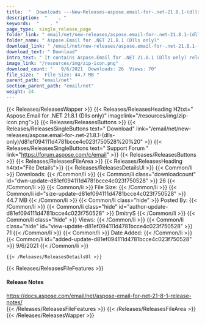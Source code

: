 ```yaml
---
title:  "  Downloads ---New-Releases-aspose.email-for-.net-21.8.1-(dlls-only) . " 
description:  "    . " 
keywords:  "    . " 
page_type:  single_release_page
folder_link: " email/net/new-releases/aspose.email-for-.net-21.8.1-(dlls-only)/"
folder_name: " Aspose.Email for .NET 21.8.1 (Dlls only)"
download_link: " /email/net/new-releases/aspose.email-for-.net-21.8.1-(dlls-only)/d81ef094111d4781bcce4c023f750528"
download_text: " Download"
Intro_text: " It contains Aspose.Email for .NET 21.8.1 (Dlls only) release."
image_link: "/resources/img/zip-icon.png"
download_count: "   9/6/2021  Downloads: 26  Views: 70"
file_size: "  File Size: 44.7 MB "
parent_path: "email/net"
section_parent_path: "email/net"
weight: 24 
---
```


{{< Releases/ReleasesWapper >}}
  {{< Releases/ReleasesHeading H2txt=" Aspose.Email for .NET 21.8.1 (Dlls only)" imagelink="/resources/img/zip-icon.png">}}
  {{< Releases/ReleasesButtons >}}
    {{< Releases/ReleasesSingleButtons text=" Download" link="/email/net/new-releases/aspose.email-for-.net-21.8.1-(dlls-only)/d81ef094111d4781bcce4c023f750528%20%20" >}}
    {{< Releases/ReleasesSingleButtons text=" Support Forum " link="https://forum.aspose.com/c/email" >}}
  {{< Releases/ReleasesButtons >}}
  {{< Releases/ReleasesFileArea >}}
    {{< Releases/ReleasesHeading h4txt="File Details">}}
    {{< Releases/ReleasesDetailsUl >}}
            {{< Common/li  >}} Downloads: {{< /Common/li >}} 
      {{< Common/li class="downloadcount" id="dwn-update-d81ef094111d4781bcce4c023f750528" >}} 26 {{< /Common/li >}} 
      {{< Common/li  >}} File Size: {{< /Common/li >}} 
      {{< Common/li id="size-update-d81ef094111d4781bcce4c023f750528" >}} 44.7 MB {{< /Common/li >}} 
      {{< Common/li  class="hide" >}} Posted By: {{< /Common/li >}} 
      {{< Common/li class="hide" id="author-update-d81ef094111d4781bcce4c023f750528" >}} DmitryS {{< /Common/li >}} 
      {{< Common/li class="hide"  >}} Views: {{< /Common/li >}} 
      {{< Common/li class="hide" id="view-update-d81ef094111d4781bcce4c023f750528" >}} 71 {{< /Common/li >}} 
      {{< Common/li  >}} Date Added: {{< /Common/li >}} 
      {{< Common/li id="added-update-d81ef094111d4781bcce4c023f750528" >}} 9/6/2021 {{< /Common/li >}} 

    {{< /Releases/ReleasesDetailsUl >}}

  {{< Releases/ReleasesFileFeatures >}}
      <h4>Release Notes</h4><div><a href="https://docs.aspose.com/email/net/aspose-email-for-net-21-8-1-release-notes/">https://docs.aspose.com/email/net/aspose-email-for-net-21-8-1-release-notes/</a></div>
  {{< /Releases/ReleasesFileFeatures >}}
 {{< /Releases/ReleasesFileArea >}}
{{< /Releases/ReleasesWapper >}}


